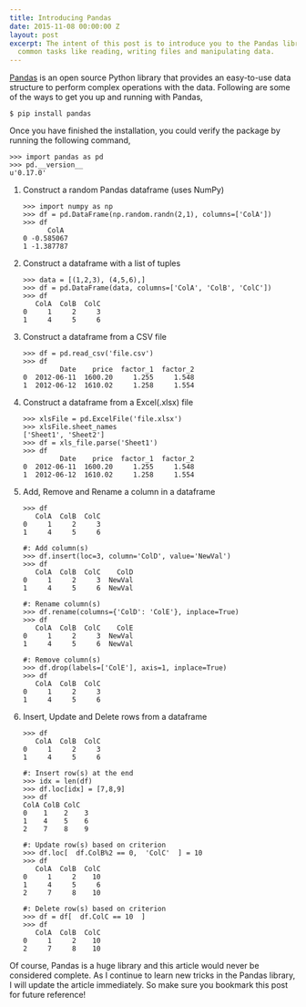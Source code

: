 ```yaml
---
title: Introducing Pandas
date: 2015-11-08 00:00:00 Z
layout: post
excerpt: The intent of this post is to introduce you to the Pandas library by performing
  common tasks like reading, writing files and manipulating data.
---
```


[Pandas](http://pandas.pydata.org/) is an open source Python library that provides
an easy-to-use data structure to perform complex operations with the data. Following
are some of the ways to get you up and running with Pandas,

```
$ pip install pandas
```

Once you have finished the installation, you could verify the package by running
the following command,

```
>>> import pandas as pd
>>> pd.__version__
u'0.17.0'
```

1. Construct a random Pandas dataframe (uses NumPy)
   ```
   >>> import numpy as np
   >>> df = pd.DataFrame(np.random.randn(2,1), columns=['ColA'])
   >>> df
         ColA
   0 -0.585067
   1 -1.387787
   ```

2. Construct a dataframe with a list of tuples

   ```
   >>> data = [(1,2,3), (4,5,6),]
   >>> df = pd.DataFrame(data, columns=['ColA', 'ColB', 'ColC'])
   >>> df
      ColA  ColB  ColC
   0     1     2     3
   1     4     5     6
   ```

3. Construct a dataframe from a CSV file

   ```
   >>> df = pd.read_csv('file.csv')
   >>> df
            Date    price  factor_1  factor_2
   0  2012-06-11  1600.20     1.255     1.548
   1  2012-06-12  1610.02     1.258     1.554
   ```

4. Construct a dataframe from a Excel(.xlsx) file

   ```
   >>> xlsFile = pd.ExcelFile('file.xlsx')
   >>> xlsFile.sheet_names
   ['Sheet1', 'Sheet2']
   >>> df = xls_file.parse('Sheet1')
   >>> df
            Date    price  factor_1  factor_2
   0  2012-06-11  1600.20     1.255     1.548
   1  2012-06-12  1610.02     1.258     1.554
   ```

5. Add, Remove and Rename a column in a dataframe

   ```
   >>> df
      ColA  ColB  ColC
   0     1     2     3
   1     4     5     6

   #: Add column(s)
   >>> df.insert(loc=3, column='ColD', value='NewVal')
   >>> df
      ColA  ColB  ColC    ColD
   0     1     2     3  NewVal
   1     4     5     6  NewVal

   #: Rename column(s)
   >>> df.rename(columns={'ColD': 'ColE'}, inplace=True)
   >>> df
      ColA  ColB  ColC    ColE
   0     1     2     3  NewVal
   1     4     5     6  NewVal

   #: Remove column(s)
   >>> df.drop(labels=['ColE'], axis=1, inplace=True)
   >>> df
      ColA  ColB  ColC
   0     1     2     3
   1     4     5     6
   ```

6. Insert, Update and Delete rows from a dataframe

   ```
   >>> df
      ColA  ColB  ColC
   0     1     2     3
   1     4     5     6

   #: Insert row(s) at the end
   >>> idx = len(df)
   >>> df.loc[idx] = [7,8,9]
   >>> df
   ColA ColB ColC
   0    1    2    3
   1    4    5    6
   2    7    8    9

   #: Update row(s) based on criterion
   >>> df.loc[  df.ColB%2 == 0,  'ColC'  ] = 10
   >>> df
      ColA  ColB  ColC
   0     1     2    10
   1     4     5     6
   2     7     8    10

   #: Delete row(s) based on criterion
   >>> df = df[  df.ColC == 10  ]
   >>> df
      ColA  ColB  ColC
   0     1     2    10
   2     7     8    10
   ```

Of course, Pandas is a huge library and this article would never be considered complete.
As I continue to learn new tricks in the Pandas library, I will update the article
immediately. So make sure you bookmark this post for future reference!